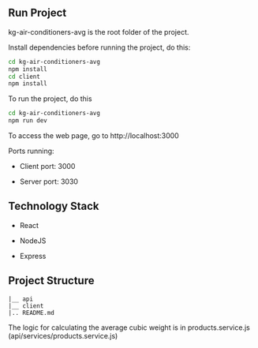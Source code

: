 ## Run Project

kg-air-conditioners-avg is the root folder of the project.

Install dependencies before running the project, do this:

```bash
cd kg-air-conditioners-avg
npm install
cd client
npm install
```

To run the project, do this

```bash
cd kg-air-conditioners-avg
npm run dev
```

To access the web page, go to http://localhost:3000

Ports running:

* Client port: 3000

* Server port: 3030

## Technology Stack
* React

* NodeJS

* Express

## Project Structure
```
|__ api
|__ client
|.. README.md
```

The logic for calculating the average cubic weight is in products.service.js (api/services/products.service.js)
